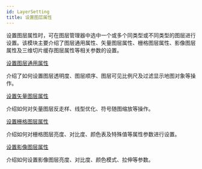 ```yaml
---
id: LayerSetting
title: 设置图层属性
---
```

设置图层属性时，可在图层管理器中选中一个或多个同类型或不同类型的图层进行设置。该模块主要介绍了图层通用属性、矢量图层属性、栅格图层属性、影像图层属性及三维切片缓存图层属性等相关参数的设置。

[设置图层通用属性](LayerCommonSetting)

介绍了如何设置图层透明度、图层顺序、图层可见比例尺及过滤显示地图对象等操作。

[设置矢量图层属性](Vectorgroup)

介绍如何对矢量图层反走样、线型优化、符号随图缩放等操作。

[设置栅格图层属性](Rastergroup)

介绍如何对栅格图层亮度、对比度、颜色表及特殊值等属性参数进行设置。

[设置影像图层属性](Imagegroup)

介绍如何设置影像图层亮度、对比度、颜色模式、拉伸等参数。



